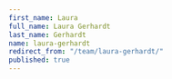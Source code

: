 ```yaml
---
first_name: Laura
full_name: Laura Gerhardt
last_name: Gerhardt
name: laura-gerhardt
redirect_from: "/team/laura-gerhardt/"
published: true
---
```


